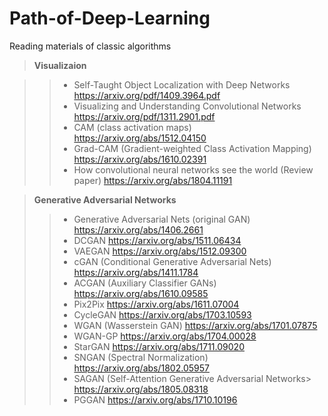 # Path-of-Deep-Learning
Reading materials of classic algorithms

>**Visualizaion**<p>

>>*   Self-Taught Object Localization with Deep Networks
<https://arxiv.org/pdf/1409.3964.pdf>
>>*   Visualizing and Understanding Convolutional Networks
<https://arxiv.org/pdf/1311.2901.pdf>
>>*   CAM (class activation maps)
<https://arxiv.org/abs/1512.04150>
>>*   Grad-CAM (Gradient-weighted Class Activation Mapping)
<https://arxiv.org/abs/1610.02391>
>>*   How convolutional neural networks see the world (Review paper)
<https://arxiv.org/abs/1804.11191>



>**Generative Adversarial Networks**<p>
>>*   Generative Adversarial Nets (original GAN)
<https://arxiv.org/abs/1406.2661>
>>*   DCGAN
<https://arxiv.org/abs/1511.06434>
>>*   VAEGAN
<https://arxiv.org/abs/1512.09300>
>>*   cGAN (Conditional Generative Adversarial Nets)
<https://arxiv.org/abs/1411.1784>
>>*   ACGAN (Auxiliary Classifier GANs)
<https://arxiv.org/abs/1610.09585>
>>*   Pix2Pix
<https://arxiv.org/abs/1611.07004>
>>*   CycleGAN
<https://arxiv.org/abs/1703.10593>
>>*   WGAN (Wasserstein GAN)
<https://arxiv.org/abs/1701.07875>
>>*   WGAN-GP
<https://arxiv.org/abs/1704.00028>
>>*   StarGAN
<https://arxiv.org/abs/1711.09020>
>>*   SNGAN (Spectral Normalization)
<https://arxiv.org/abs/1802.05957>
>>*   SAGAN (Self-Attention Generative Adversarial Networks>
<https://arxiv.org/abs/1805.08318>
>>*   PGGAN
<https://arxiv.org/abs/1710.10196>
